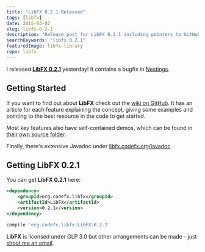 ```yaml
---
title: "LibFX 0.2.1 Released"
tags: [libfx]
date: 2015-05-02
slug: libfx-0-2-1
description: "Release post for LibFX 0.2.1 including pointers to GitHub, feature descriptions, Maven coordinates and the Javadoc."
searchKeywords: "libfx 0.2.1"
featuredImage: libfx-library
repo: libfx
---
```


I released [**LibFX 0.2.1**](https://github.com/CodeFX-org/LibFX/releases/tag/v0.2.1) yesterday!
It contains a bugfix in [Nestings](https://github.com/CodeFX-org/LibFX/wiki/Nestings).

## Getting Started

If you want to find out about **LibFX** check out the [wiki on GitHub](https://github.com/CodeFX-org/LibFX/wiki).
It has an article for each feature explaining the concept, giving some examples and pointing to the best resource in the code to get started.

Most key features also have self-contained demos, which can be found in [their own source folder](https://github.com/CodeFX-org/LibFX/tree/master/src/demo/java/org/codefx/libfx).

Finally, there's extensive Javadoc under [libfx.codefx.org/javadoc](http://libfx.codefx.org/javadoc).

## Getting LibFX 0.2.1

You can get **LibFX 0.2.1** here:

<contentimage slug="LibFX-v0.2.1" options="sidebar"></contentimage>

```xml
<dependency>
	<groupId>org.codefx.libfx</groupId>
	<artifactId>LibFX</artifactId>
	<version>0.2.1</version>
</dependency>
```

```groovy
compile 'org.codefx.libfx:LibFX:0.2.1'
```

**LibFX** is licensed under GLP 3.0 but other arrangements can be made - just [shoot me an email](mailto:nipa@codefx.org).
